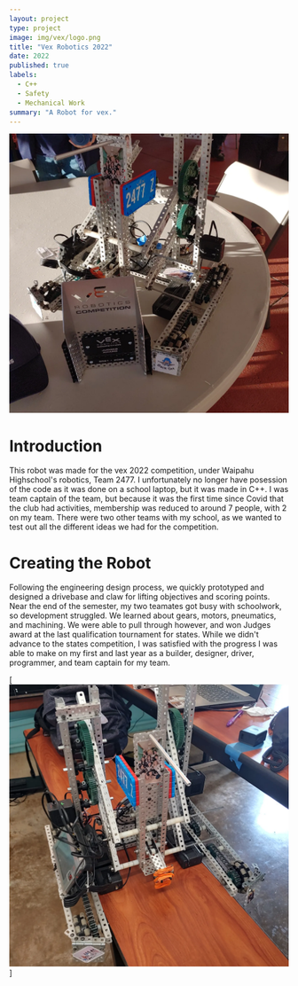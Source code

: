 ```yaml
---
layout: project
type: project
image: img/vex/logo.png
title: "Vex Robotics 2022"
date: 2022
published: true
labels:
  - C++
  - Safety
  - Mechanical Work
summary: "A Robot for vex."
---
```


<img class="img-fluid" src="../img/vex/vex.png">

# Introduction
This robot was made for the vex 2022 competition, under Waipahu Highschool's robotics, Team 2477. I unfortunately no longer have posession of the code as it was done on a school laptop, but it was made in C++. I was team captain of the team, but because it was the first time since Covid that the club had activities, membership was reduced to around 7 people, with 2 on my team. There were two other teams with my school, as we wanted to test out all the different ideas we had for the competition.

# Creating the Robot
Following the engineering design process, we quickly prototyped and designed a drivebase and claw for lifting objectives and scoring points. Near the end of the semester, my two teamates got busy with schoolwork, so development struggled. We learned about gears, motors, pneumatics, and machining. We were able to pull through however, and won Judges award at the last qualification tournament for states. While we didn't advance to the states competition, I was satisfied with the progress I was able to make on my first and last year as a builder, designer, driver, programmer, and team captain for my team. 

[![Robot at rest](/img/vex/vex2.png)]
